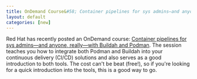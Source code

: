 ```yaml
---
title: OnDemand Course&#58; Container pipelines for sys admins—and anyone, really—with Buildah and Podman
layout: default
categories: [new]
---
```


Red Hat has recently posted an OnDemand course: [Container pipelines for sys admins—and anyone, really—with Buildah and Podman](https://www.redhat.com/en/events/webinar/container-pipelines-sys-admins-and-anyone-really-buildah-and-podman?sc_cid=701f2000000txokAAA&utm_source=bambu&utm_medium=social&utm_campaign=abm). The session teaches you how to integrate both Podman and Buildah into your continuous delivery (CI/CD) solutions and also serves as a good introduction to both tools. The cost can't be beat (free!), so if you're looking for a quick introduction into the tools, this is a good way to go.
